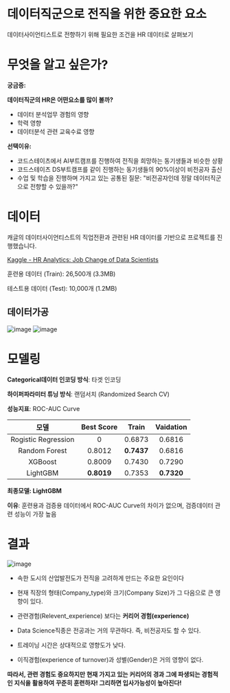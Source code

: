# 데이터직군으로 전직을 위한 중요한 요소

데이터사이언티스트로 전향하기 위해 필요한 조건을 HR 데이터로 살펴보기


# 무엇을 알고 싶은가?
**궁금증:**

**데이터직군의 HR은 어떤요소를 많이 볼까?**
- 데이터 분석업무 경험의 영향
- 학력 영향
- 데이터분석 관련 교육수료 영향

**선택이유:** 

- 코드스테이츠에서 AI부트캠프를 진행하여 전직을 희망하는 동기생들과 비슷한 상황
- 코드스테이츠 DS부트캠프를 같이 진행하는 동기생들의 90%이상이 비전공자 출신
- 수업 및 학습을 진행하며 가지고 있는 공통된 질문: "비전공자인데 정말 데이터직군으로 전향할 수 있을까?"


# 데이터
캐글의 데이터사이언티스트의 직업전환과 관련된 HR 데이터를 기반으로 프로젝트를 진행했습니다.

[Kaggle - HR Analytics: Job Change of Data Scientists](https://www.kaggle.com/arashnic/hr-analytics-job-change-of-data-scientists)

훈련용 데이터 (Train): 26,500개 (3.3MB)

테스트용 데이터 (Test): 10,000개 (1.2MB)

## 데이터가공

![image](https://user-images.githubusercontent.com/53207478/133868002-8319cde3-94e4-44ef-9fd4-7c54e683f6fb.png)
![image](https://user-images.githubusercontent.com/53207478/133867932-8fcb710f-fa87-4671-a7a9-415eee39f7b7.png)


# 모델링

**Categorical데이터 인코딩 방식**: 타겟 인코딩

**하이퍼파라미터 튜닝 방식**: 랜덤서치 (Randomized Search CV)

**성능지표**: ROC-AUC Curve


|모델 | Best Score | Train | Vaidation
|:---:|:---:|:---:|:---:|
Rogistic Regression| 0 | 0.6873 | 0.6816
Random Forest| 0.8012| **0.7437**|0.6816
XGBoost| 0.8009| 0.7430|0.7290
LightGBM| **0.8019**| 0.7353|**0.7320**

**최종모델: LightGBM**

**이유**: 훈련용과 검증용 데이터에서 ROC-AUC Curve의 차이가 없으며, 검증데이터 관련 성능이 가장 높음

# 결과

![image](https://user-images.githubusercontent.com/53207478/133868034-0f30b5e1-81f1-4a5b-81fd-4fea380f1535.png)
* 속한 도시의 산업발전도가 전직을 고려하게 만드는 주요한 요인이다

* 현재 직장의 형태(Company_type)와 크기(Company Size)가 그 다음으로 큰 영향이 있다.

* 관련경험(Relevent_experience) 보다는 **커리어 경험(experience)** 

* Data Science직종은 전공과는 거의 무관하다. 즉, 비전공자도 할 수 있다.

* 트레이닝 시간은 상대적으로 영향도가 낮다. 

* 이직경험(experience of turnover)과 성별(Gender)은 거의 영향이 없다.

**따라서, 관련 경험도 중요하지만 현재 가지고 있는 커리어의 경과 그에 파생되는 경험적인 지식을 활용하여 꾸준히 훈련하자! 그리하면 입사가능성이 높아진다!**



